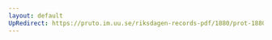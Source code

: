 ```yaml
---
layout: default
UpRedirect: https://pruto.im.uu.se/riksdagen-records-pdf/1880/prot-1880--fk--043/prot-1880--fk--043_009.pdf
---
```

